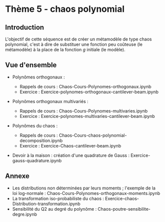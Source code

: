 # Thème 5 - chaos polynomial
## Introduction
L'objectif de cette séquence est de créer un métamodèle de type chaos polynomial, c'est à dire de substituer une fonction peu coûteuse (le métamodèle) à la place de la fonction $g$ initiale (le modèle).

## Vue d'ensemble
- Polynômes orthogonaux : 
  - Rappels de cours : Chaos-Cours-Polynomes-orthogonaux.ipynb
  - Exercice : Exercice-polynomes-orthogonaux-cantilever-beam.ipynb
- Polynômes orthogonaux multivariés : 
  - Rappels de cours : Chaos-Cours-Polynomes-multivaries.ipynb
  - Exercice : Exercice-polynomes-multivaries-cantilever-beam.ipynb
- Polynômes du chaos : 
  - Rappels de cours : Chaos-Cours-chaos-polynomial-decomposition.ipynb
  - Exercice : Exercice-Chaos-cantilever-beam.ipynb

- Devoir à la maison : création d'une quadrature de Gauss : Exercice-gauss-quadrature.ipynb

## Annexe
* Les distributions non déterminées par leurs moments ; l'exemple de la loi log-normale : Chaos-Cours-Polynomes-orthogonaux-moments.ipynb
* La transformation iso-probabiliste du chaos : Exercice-chaos-Distribution-transformation.ipynb
* Sensibilité du Q2 au degré du polynôme : Chaos-poutre-sensibilite-degre.ipynb